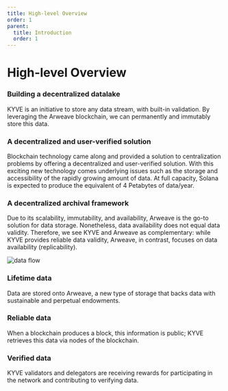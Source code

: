 ```yaml
---
title: High-level Overview
order: 1
parent:
  title: Introduction
  order: 1
---
```


# High-level Overview

### Building a decentralized datalake

KYVE is an initiative to store any data stream, with built-in validation. By leveraging the Arweave blockchain, we can permanently and immutably store this data.

### A decentralized and user-verified solution

Blockchain technology came along and provided a solution to centralization problems by offering a decentralized and user-verified solution. With this exciting new technology comes underlying issues such as the storage and accessibility of the rapidly growing amount of data. At full capacity, Solana is expected to produce the equivalent of 4 Petabytes of data/year.

### A decentralized archival framework

Due to its scalability, immutability, and availability, Arweave is the go-to solution for data storage. Nonetheless, data availability does not equal data validity. Therefore, we see KYVE and Arweave as complementary: while KYVE provides reliable data validity, Arweave, in contrast, focuses on data availability (replicability).

![data flow](/data_flow.png)

### Lifetime data

Data are stored onto Arweave, a new type of storage that backs data with sustainable and perpetual endowments.

### Reliable data

When a blockchain produces a block, this information is public; KYVE retrieves this data via nodes of the blockchain.

### Verified data

KYVE validators and delegators are receiving rewards for participating in the network and contributing to verifying data.
